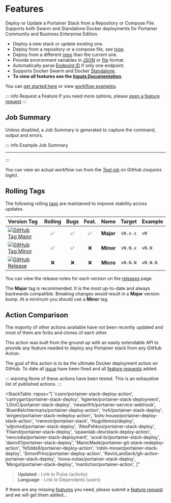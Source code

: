 # Features

Deploy or Update a Portainer Stack from a Repository or Compose File.
Supports both Swarm and Standalone Docker deployments for Portainer Community and Business Enterprise Edition.

- Deploy a new stack or update existing one.
- Deploy from a repository or a compose file, see [type](../docs/inputs.md#type).
- Deploy from a different [repo](../docs/inputs.md#repo) than the current one.
- Provide environment variables in [JSON](../docs/inputs.md#env_json) or [file](../docs/inputs.md#env_file) format.
- Automatically parse [Endpoint ID](../docs/inputs.md#endpoint) if only one endpoint.
- Supports Docker Swarm and Docker [Standalone](../docs/inputs.md#standalone).
- **To view all features see the [Inputs Documentation](../docs/inputs.md).**

You can [get started here](get-started.md) or view [workflow examples](examples.md).

::: info Request a Feature
If you need more options, please [open a feature request](https://github.com/cssnr/portainer-stack-deploy-action/discussions/categories/feature-requests)
:::

## Job Summary

Unless disabled, a Job Summary is generated to capture the command, output and errors.

::: info Example Job Summary

---

<!--@include: ./include/summary-success.md-->

:::

You can view an actual workflow run from the [Test job](https://github.com/cssnr/portainer-stack-deploy-action/actions/workflows/test.yaml) on GitHub _(requires login)_.

## Rolling Tags

The following rolling [tags](https://github.com/cssnr/portainer-stack-deploy-action/tags) are maintained to improve stability across updates.

| Version&nbsp;Tag                                                                                                                                                                                                                           | Rolling | Bugs | Feat. |   Name    |  Target  | Example  |
| :----------------------------------------------------------------------------------------------------------------------------------------------------------------------------------------------------------------------------------------- | :-----: | :--: | :---: | :-------: | :------: | :------- |
| [![GitHub Tag Major](https://img.shields.io/github/v/tag/cssnr/portainer-stack-deploy-action?sort=semver&filter=!v*.*&style=for-the-badge&label=%20&color=44cc10)](https://github.com/cssnr/portainer-stack-deploy-action/releases/latest) |   ✅    |  ✅  |  ✅   | **Major** | `vN.x.x` | `vN`     |
| [![GitHub Tag Minor](https://img.shields.io/github/v/tag/cssnr/portainer-stack-deploy-action?sort=semver&filter=!v*.*.*&style=for-the-badge&label=%20&color=blue)](https://github.com/cssnr/portainer-stack-deploy-action/releases/latest) |   ✅    |  ✅  |  ❌   | **Minor** | `vN.N.x` | `vN.N`   |
| [![GitHub Release](https://img.shields.io/github/v/release/cssnr/portainer-stack-deploy-action?style=for-the-badge&label=%20&color=red)](https://github.com/cssnr/portainer-stack-deploy-action/releases/latest)                           |   ❌    |  ❌  |  ❌   | **Micro** | `vN.N.N` | `vN.N.N` |

You can view the release notes for each version on the [releases](https://github.com/cssnr/portainer-stack-deploy-action/releases) page.

The **Major** tag is recommended. It is the most up-to-date and always backwards compatible.
Breaking changes would result in a **Major** version bump. At a minimum you should use a **Minor** tag.

## Action Comparison

The majority of other actions available have not been recently updated
and most of them are forks and clones of each other.

This action was built from the ground up with an easily extendable API to provide
any feature needed to deploy any Portainer stack from any GitHub Action.

The goal of this action is to be the ultimate Docker deployment action on GitHub.
To date all [issue](https://github.com/cssnr/portainer-stack-deploy-action/issues) have been fixed
and all [feature requests](https://github.com/cssnr/portainer-stack-deploy-action/discussions/categories/feature-requests) added.

::: warning
None of these actions have been tested. This is an exhaustive list of published actions.
:::

<!-- Sort Order - 1: Stars - 2: Forks - 3: Updated -->

<StackTable
:repos="[
'cssnr/portainer-stack-deploy-action',
'carlrygart/portainer-stack-deploy',
'kgierke/portainer-stack-deployment',
'LGinC/portainer-stack-deploy',
'newarifrh/portainer-service-webhook',
'BramKelchtermans/portainer-deploy-action',
'nvti/portainer-stack-deploy',
'wirgen/portainer-stack-redeploy-action',
'bots-house/portainer-deploy-stack-action',
'rrennoir/portainer-stack',
'Hugollemos/deploy',
'sdjnmxd/portainer-stack-deploy',
'AlexPshkov/portainer-stack-deploy',
'Filaind/portainer-stack-deploy',
'spawnlab-dev/stack-deploy-action',
'nevcodia/portainer-stack-deployment',
'scod-br/portainer-stack-deploy',
'dann41/portainer-stack-deploy',
'ManicMade/portainer-git-stack-redeploy-action',
'fe5dds9/portainer-deploy-action',
'robin-moser/portainer-stack-deploy',
'SimonPrinz/portainer-deploy-action',
'KevinLamSeck/gh-action-portainer-stack-deploy',
'inova-notas/portainer-stack-deploy',
'Morgul/portainer-stack-deploy',
'mantichor/portainer-action',
]"
</StackTable>

> **Updated** - Link to Pulse (activity)  
> **Language** - Link to Dependants (users)

If there are any missing [features](../guides/features.md) you need,
please submit a [feature request](https://github.com/cssnr/portainer-stack-deploy-action/discussions/categories/feature-requests) and we will get them added...
